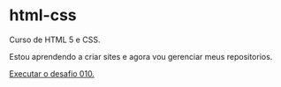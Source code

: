 # html-css
Curso de HTML 5 e CSS.

Estou aprendendo a criar sites e agora vou gerenciar meus repositorios.

<a href="https://30emanuel.github.io/html-css/desafios/010/android.html">Executar o desafio 010.</a>
